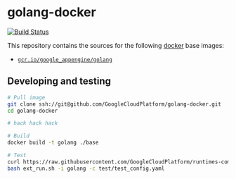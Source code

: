 golang-docker
=============

[![Build Status](https://travis-ci.org/GoogleCloudPlatform/golang-docker.svg?branch=master)](https://travis-ci.org/GoogleCloudPlatform/golang-docker)

This repository contains the sources for the following [docker](https://docker.io) base images:
- [`gcr.io/google_appengine/golang`](/base)

## Developing and testing

```bash
# Pull image
git clone ssh://git@github.com/GoogleCloudPlatform/golang-docker.git
cd golang-docker

# hack hack hack

# Build
docker build -t golang ./base

# Test
curl https://raw.githubusercontent.com/GoogleCloudPlatform/runtimes-common/master/structure_tests/ext_run.sh > ext_run.sh
bash ext_run.sh -i golang -c test/test_config.yaml
```
